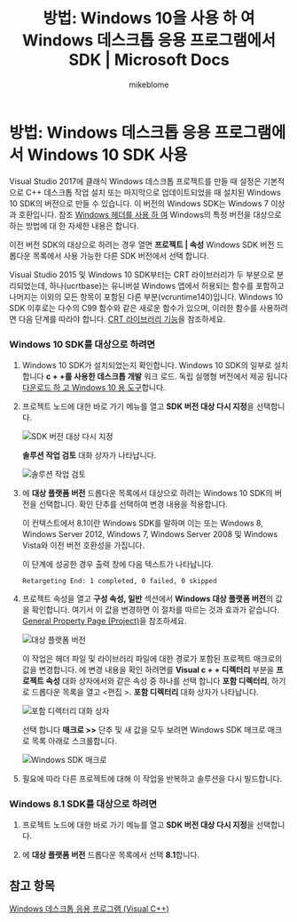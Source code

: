 ﻿---
title: '방법: Windows 10을 사용 하 여 Windows 데스크톱 응용 프로그램에서 SDK | Microsoft Docs'
ms.custom: get-started-article
ms.date: 07/12/2018
ms.technology:
- cpp-windows
ms.topic: conceptual
dev_langs:
- C++
ms.assetid: eed6421e-9355-44a6-9582-3f1d453a6d44
author: mikeblome
ms.author: mblome
ms.workload:
- cplusplus
- uwp
ms.openlocfilehash: afe678ca4ea381709b126168639df3f710867b9e
ms.sourcegitcommit: 6f8dd98de57bb80bf4c9852abafef1c35a7600f1
ms.translationtype: MT
ms.contentlocale: ko-KR
ms.lasthandoff: 08/22/2018
ms.locfileid: "42611322"
---
# <a name="how-to-use-the-windows-10-sdk-in-a-windows-desktop-application"></a>방법: Windows 데스크톱 응용 프로그램에서 Windows 10 SDK 사용

Visual Studio 2017에 클래식 Windows 데스크톱 프로젝트를 만들 때 설정은 기본적으로 C++ 데스크톱 작업 설치 또는 마지막으로 업데이트되었을 때 설치된 Windows 10 SDK의 버전으로 만들 수 있습니다. 이 버전의 Windows SDK는 Windows 7 이상과 호환입니다. 참조 [Windows 헤더를 사용 하 여](/windows/desktop/WinProg/using-the-windows-headers) Windows의 특정 버전을 대상으로 하는 방법에 대 한 자세한 내용은 합니다.

이전 버전 SDK의 대상으로 하려는 경우 열면 **프로젝트 | 속성** Windows SDK 버전 드롭다운 목록에서 사용 가능한 다른 SDK 버전에서 선택 합니다.

Visual Studio 2015 및 Windows 10 SDK부터는 CRT 라이브러리가 두 부분으로 분리되었는데, 하나(ucrtbase)는 유니버설 Windows 앱에서 허용되는 함수를 포함하고 나머지는 이외의 모든 항목이 포함된 다른 부분(vcruntime140)입니다. Windows 10 SDK 이후로는 다수의 C99 함수와 같은 새로운 함수가 있으며, 이러한 함수를 사용하려면 다음 단계를 따라야 합니다. [CRT 라이브러리 기능](../c-runtime-library/crt-library-features.md)을 참조하세요. 

### <a name="to-target-the-windows-10-sdk"></a>Windows 10 SDK를 대상으로 하려면

1. Windows 10 SDK가 설치되었는지 확인합니다. Windows 10 SDK의 일부로 설치 합니다 **c + +를 사용한 데스크톱 개발** 워크 로드. 독립 실행형 버전에서 제공 됩니다 [다운로드 하 고 Windows 10 용 도구](https://developer.microsoft.com/windows/downloads)합니다.

2. 프로젝트 노드에 대한 바로 가기 메뉴를 열고 **SDK 버전 대상 다시 지정**을 선택합니다.

   ![SDK 버전 대상 다시 지정](../windows/media/retargetingwindowssdk1.PNG "RetargetingWindowsSDK1")

   **솔루션 작업 검토** 대화 상자가 나타납니다.

   ![솔루션 작업 검토](../windows/media/retargetingwindowssdk2.PNG "RetargetingWindowsSDK2")

3. 에 **대상 플랫폼 버전** 드롭다운 목록에서 대상으로 하려는 Windows 10 SDK의 버전을 선택합니다.  확인 단추를 선택하여 변경 내용을 적용합니다.

   이 컨텍스트에서 8.1이란 Windows SDK를 말하며 이는 또는 Windows 8, Windows Server 2012, Windows 7, Windows Server 2008 및 Windows Vista와 이전 버전 호환성을 가집니다.

   이 단계에 성공한 경우 출력 창에 다음 텍스트가 나타납니다.

   `Retargeting End: 1 completed, 0 failed, 0 skipped`

4. 프로젝트 속성을 열고 **구성 속성, 일반** 섹션에서 **Windows 대상 플랫폼 버전**의 값을 확인합니다. 여기서 이 값을 변경하면 이 절차를 따르는 것과 효과가 같습니다. [General Property Page (Project)](../ide/general-property-page-project.md)을 참조하세요.

   ![대상 플랫폼 버전](../windows/media/retargetingwindowssdk3.PNG "RetargetingWindowsSDK3")

   이 작업은 헤더 파일 및 라이브러리 파일에 대한 경로가 포함된 프로젝트 매크로의 값을 변경합니다. 에 변경 내용을 확인 하려면를 **Visual c + + 디렉터리** 부분을 **프로젝트 속성** 대화 상자에서와 같은 속성 중 하나를 선택 합니다 **포함 디렉터리**, 하기로 드롭다운 목록을 열고 \<편집 >. **포함 디렉터리** 대화 상자가 나타납니다.

   ![포함 디렉터리 대화 상자](../windows/media/retargetingwindowssdk4.PNG "RetargetingWindowsSDK4")

   선택 합니다 **매크로 >>** 단추 및 새 값을 모두 보려면 Windows SDK 매크로 매크로 목록 아래로 스크롤합니다.

   ![Windows SDK 매크로](../windows/media/retargetingwindowssdk5.PNG "RetargetingWindowsSDK5")

5. 필요에 따라 다른 프로젝트에 대해 이 작업을 반복하고 솔루션을 다시 빌드합니다.

### <a name="to-target-the-windows-81-sdk"></a>Windows 8.1 SDK를 대상으로 하려면

1. 프로젝트 노드에 대한 바로 가기 메뉴를 열고 **SDK 버전 대상 다시 지정**을 선택합니다.

2. 에 **대상 플랫폼 버전** 드롭다운 목록에서 선택 **8.1**합니다.

## <a name="see-also"></a>참고 항목

[Windows 데스크톱 응용 프로그램 (Visual C++)](../windows/how-to-use-the-windows-10-sdk-in-a-windows-desktop-application.md)